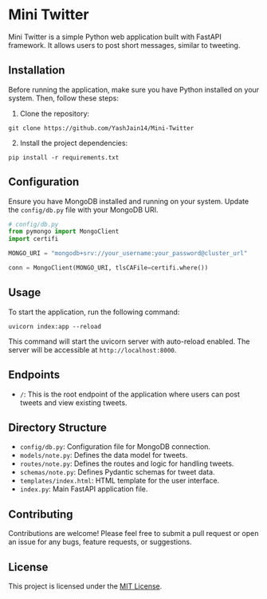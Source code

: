 # Mini Twitter

Mini Twitter is a simple Python web application built with FastAPI framework. It allows users to post short messages, similar to tweeting.

## Installation

Before running the application, make sure you have Python installed on your system. Then, follow these steps:

1. Clone the repository:

```
git clone https://github.com/YashJain14/Mini-Twitter
```

2. Install the project dependencies:

```
pip install -r requirements.txt
```

## Configuration

Ensure you have MongoDB installed and running on your system. Update the `config/db.py` file with your MongoDB URI.

```python
# config/db.py
from pymongo import MongoClient
import certifi

MONGO_URI = "mongodb+srv://your_username:your_password@cluster_url"

conn = MongoClient(MONGO_URI, tlsCAFile=certifi.where())
```

## Usage

To start the application, run the following command:

```
uvicorn index:app --reload
```

This command will start the uvicorn server with auto-reload enabled. The server will be accessible at `http://localhost:8000`.

## Endpoints

- `/`: This is the root endpoint of the application where users can post tweets and view existing tweets.

## Directory Structure

- `config/db.py`: Configuration file for MongoDB connection.
- `models/note.py`: Defines the data model for tweets.
- `routes/note.py`: Defines the routes and logic for handling tweets.
- `schemas/note.py`: Defines Pydantic schemas for tweet data.
- `templates/index.html`: HTML template for the user interface.
- `index.py`: Main FastAPI application file.

## Contributing

Contributions are welcome! Please feel free to submit a pull request or open an issue for any bugs, feature requests, or suggestions.

## License

This project is licensed under the [MIT License](LICENSE).
